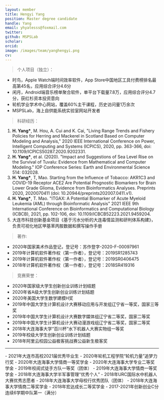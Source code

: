 ```yaml
---
layout: member
title: Hengyi Yang
position: Master degree candidate
handle: Yang
email: yhyatesss@foxmail.com
twitter: 
github: MSPSLab
scholar:
orcid: 
image: /images/team/yanghengyi.png
cv: 
---
```


> 个人项目（独立）：

- 时鸟，Apple Watch端时间效率软件，App Store中国地区工具付费榜排名最高第45名，应用综合评分4.6分
- 闲月，Android端音乐榜单聚合软件，单平台下载量7.8万，应用综合评分4.7分，获红杉资本投资意向
- 轮机学业学术中心网站，覆盖60%主干课程，历史访问量1万余次
- MSPSLab，海上自供能系统实验室网站开发者

> 科研经历：

1. **H. Yang\***, M. Hou, A. Cui and K. Cai, "Living Range Trends and Fishery Policies for Herring and Mackerel in Scotland Based on Computer Modeling and Analysis," 2020 IEEE International Conference on Power, Intelligent Computing and Systems (ICPICS), 2020, pp. 363-366, doi: 10.1109/ICPICS50287.2020.9202331.
2. **H. Yang\***, et al. (2020). "Impact and Suggestions of Sea Level Rise on the Survival of Tuvalu: Evidence from Mathematical and Computer Modeling." IOP Conference Series: Earth and Environmental Science 514: 032028.
3. **H. Yang\***, T, Mao. Starting from the Influence of Tobacco: AKR1C3 and COVID-19 Receptor ACE2 Are Potential Prognostic Biomarkers for Brain Lower Grade Glioma, Evidence from Bioinformatics Analyses. Preprints 2020, 2020070411 (doi: 10.20944/preprints202007.0411.v1).
4. **H. Yang\***, T. Mao. "ITGAX: A Potential Biomarker of Acute Myeloid Leukemia (AML) through Bioinformatic Analysis" 2021 IEEE 9th International Conference on Bioinformatics and Computational Biology (ICBCB), 2021, pp. 102-106, doi: 10.1109/ICBCB52223.2021.9459204.
5. 大连市科技创新基金项目《基于污水分析的大连毒情监测和研判体系构建》，负责可视化地区甲基苯丙胺数据和撰写操作手册

> 著作:

- 2020年国家美术作品登记，登记号：苏作登字-2020-F-00097961
- 2019年计算机软件著作权（第一作者），登记号：2019SR1285743
- 2019年计算机软件著作权（第一作者），登记号：2019SR0406475
- 2018年计算机软件著作权（第一作者），登记号：2018SR419316

> 竞赛荣誉：

- 2020年国家级大学生创新创业训练计划结题
- 2020年省A级大学生创新创业训练计划结题
- 2020年美国大学生数学建模H奖
- 2019年中国大学生计算机设计大赛移动应用与开发组辽宁省一等奖，国家三等奖
- 2019年中国大学生计算机设计大赛数字媒体组辽宁省二等奖，国家二等奖
- 2019年中国大学生计算机设计大赛动漫游戏组辽宁省二等奖，国家二等奖
- 2018年大连海事大学“百川杯”水下机器人大赛实物组一等奖
- 2019年校级大学生创新创业训练计划结题
- 2018年阿里云校园公益极客挑战赛公益新生极客奖
<hr>
- 2021年大连市高校2021届优秀毕业生
- 2020年轮机工程学院“轮机力量”追梦力行奖
- 2020年大连海事大学情商一等奖学金
- 2020年大连海事大学专业二等奖学金
- 2019年校阅式徒手方队一等奖（团体）
- 2019年大连海事大学情商一等奖学金
- 2018年大连海事大学半军事管理“优秀个人”
- 2018年URC国际水中机器人大赛优秀志愿者
- 2018年大连海事大学母校行优秀团队（团体）
- 2018年大连海事大学情商二等奖学金
- 2018年宏达成长二等奖学金
- 2017-2021年创新创业C分连续6学期中队第一（满分）

